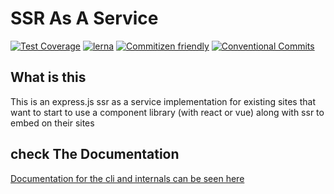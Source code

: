 # SSR As A Service

[![Test Coverage](https://api.codeclimate.com/v1/badges/dc6838abec12c7bec10a/test_coverage)](https://codeclimate.com/github/serveside/serveside/test_coverage)
[![lerna](https://img.shields.io/badge/maintained%20with-lerna-cc00ff.svg)](https://lerna.js.org/)
[![Commitizen friendly](https://img.shields.io/badge/commitizen-friendly-brightgreen.svg)](http://commitizen.github.io/cz-cli/)
[![Conventional Commits](https://img.shields.io/badge/Conventional%20Commits-1.0.0-yellow.svg)](https://conventionalcommits.org)

## What is this

This is an express.js ssr as a service implementation for existing sites that want to start to use a component library (with react or vue) along with ssr to embed on their sites


## check The  Documentation
[Documentation for the cli and internals can be seen here](https://api.serveside.dev)

